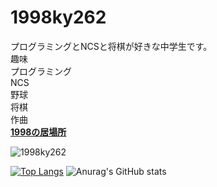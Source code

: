 # 1998ky262
プログラミングとNCSと将棋が好きな中学生です。
<br>
趣味<br>
プログラミング<br>
NCS<br>
野球<br>
将棋<br>
作曲<br>
<strong><a href="https://github.com/1998ky262/1998ky262/issues/1">1998の居場所</a></strong>

<p align="left"> <img src="https://komarev.com/ghpvc/?username=1998ky262&label=Profile%20views&color=0e75b6&style=flat" alt="1998ky262" /> </p>  

[![Top Langs](https://github-readme-stats.vercel.app/api/top-langs/?username=1998ky262&theme=dark&layout=compact)](https://github.com/anuraghazra/github-readme-stats)
![Anurag's GitHub stats](https://github-readme-stats.vercel.app/api?username=1998ky262&show_icons=true&theme=radical)
